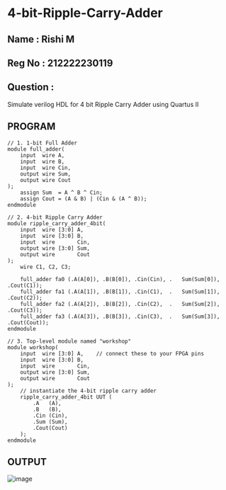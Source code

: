 # 4-bit-Ripple-Carry-Adder

## Name : Rishi M
## Reg No : 212222230119
## Question : 
Simulate verilog HDL for 4 bit Ripple Carry Adder using Quartus II 
## PROGRAM
```
// 1. 1‑bit Full Adder
module full_adder(
    input  wire A,
    input  wire B,
    input  wire Cin,
    output wire Sum,
    output wire Cout
);
    assign Sum  = A ^ B ^ Cin;
    assign Cout = (A & B) | (Cin & (A ^ B));
endmodule

// 2. 4‑bit Ripple Carry Adder
module ripple_carry_adder_4bit(
    input  wire [3:0] A,
    input  wire [3:0] B,
    input  wire       Cin,
    output wire [3:0] Sum,
    output wire       Cout
);
    wire C1, C2, C3;

    full_adder fa0 (.A(A[0]), .B(B[0]), .Cin(Cin), .   Sum(Sum[0]), .Cout(C1));
    full_adder fa1 (.A(A[1]), .B(B[1]), .Cin(C1),  .   Sum(Sum[1]), .Cout(C2));
    full_adder fa2 (.A(A[2]), .B(B[2]), .Cin(C2),  .   Sum(Sum[2]), .Cout(C3));
    full_adder fa3 (.A(A[3]), .B(B[3]), .Cin(C3),  .   Sum(Sum[3]), .Cout(Cout));
endmodule

// 3. Top‑level module named "workshop"
module workshop(
    input  wire [3:0] A,    // connect these to your FPGA pins
    input  wire [3:0] B,
    input  wire       Cin,
    output wire [3:0] Sum,
    output wire       Cout
);
    // instantiate the 4‑bit ripple carry adder
    ripple_carry_adder_4bit UUT (
        .A   (A),
        .B   (B),
        .Cin (Cin),
        .Sum (Sum),
        .Cout(Cout)
    );
endmodule
```

## OUTPUT

![image](https://github.com/user-attachments/assets/2b072638-d181-4c6d-bb3a-1fce38a9aa65)




